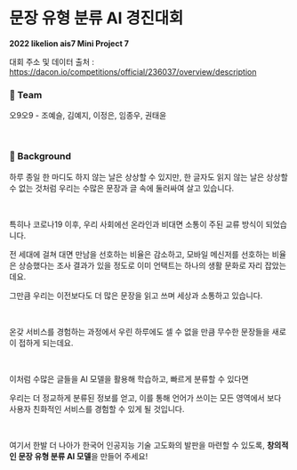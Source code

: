 # 문장 유형 분류 AI 경진대회

**2022 likelion ais7 Mini Project 7**

대회 주소 및 데이터 출처 : https://dacon.io/competitions/official/236037/overview/description

### 👫 Team
오9오9 - 조예슬, 김예지, 이정은, 임종우, 권태윤



<br/>

### 📌 Background
하루 종일 한 마디도 하지 않는 날은 상상할 수 있지만, 한 글자도 읽지 않는 날은 상상할 수 없는 것처럼 우리는 수많은 문장과 글 속에 둘러싸여 살고 있습니다.

<br/>

특히나 코로나19 이후, 우리 사회에선 온라인과 비대면 소통이 주된 교류 방식이 되었습니다.

전 세대에 걸쳐 대면 만남을 선호하는 비율은 감소하고, 모바일 메신저를 선호하는 비율은 상승했다는 조사 결과가 있을 정도로 이미 언택트는 하나의 생활 문화로 자리 잡았는데요.

그만큼 우리는 이전보다도 더 많은 문장을 읽고 쓰며 세상과 소통하고 있습니다.

<br/>

온갖 서비스를 경험하는 과정에서 우린 하루에도 셀 수 없을 만큼 무수한 문장들을 새로이 접하게 되는데요.

<br/>

이처럼 수많은 글들을 AI 모델을 활용해 학습하고, 빠르게 분류할 수 있다면

우리는 더 정교하게 분류된 정보를 얻고, 이를 통해 언어가 쓰이는 모든 영역에서 보다 사용자 친화적인 서비스를 경험할 수 있게 될 것입니다.

<br/>

여기서 한발 더 나아가 한국어 인공지능 기술 고도화의 발판을 마련할 수 있도록, **창의적인 문장 유형 분류 AI 모델**을 만들어 주세요!

<br/>
